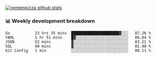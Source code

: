 [![nentenpizza github stats](https://github-readme-stats.vercel.app/api?username=nentenpizza&count_private=true)](https://github.com/anuraghazra/github-readme-stats)

### 📊 Weekly development breakdown
<!--START_SECTION:waka-->
```text
Go           23 hrs 35 mins  █████████████████████▓░░░   87.26 % 
YAML         1 hr 51 mins    █▓░░░░░░░░░░░░░░░░░░░░░░░   06.84 % 
JSON         52 mins         ▓░░░░░░░░░░░░░░░░░░░░░░░░   03.21 % 
SQL          40 mins         ▓░░░░░░░░░░░░░░░░░░░░░░░░   02.48 % 
Git Config   1 min           ░░░░░░░░░░░░░░░░░░░░░░░░░   00.11 % 
```
<!--END_SECTION:waka-->

